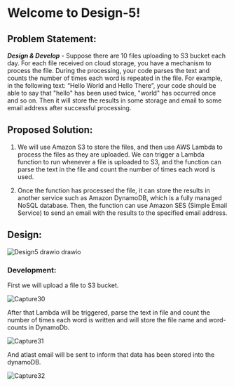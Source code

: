 
# Welcome to Design-5!

## Problem Statement:
***Design & Develop*** - Suppose there are 10 files uploading to S3 bucket each day. For each file received on cloud storage, you have a mechanism to process the file. During the processing, your code parses the text and counts the number of times each word is repeated in the file. For example, in the following text: “Hello World and Hello There”, your code should be able to say that "hello" has been used twice, "world" has occurred once and so on. Then it will store the results in some storage and email to some email address after successful processing.

## Proposed Solution:
1) We will use Amazon S3 to store the files, and then use AWS Lambda to process the files as they are uploaded. We can trigger a Lambda function to run whenever a file is uploaded to S3, and the function can parse the text in the file and count the number of times each word is used.

2) Once the function has processed the file, it can store the results in another service such as Amazon DynamoDB, which is a fully managed NoSQL database. Then, the function can use Amazon SES (Simple Email Service) to send an email with the results to the specified email address.

## Design:

![Design5 drawio drawio](https://user-images.githubusercontent.com/112099093/207568536-bd9ce9f0-db9f-4612-8374-1ace7d80b137.png)

### Development:

First we will upload a file to S3 bucket. 

![Capture30](https://user-images.githubusercontent.com/112099093/208151115-5aa10b95-b2ad-48eb-9f95-5fafee3fd52b.PNG)

After that Lambda will be triggered, parse the text in file and count the number of times each word is written and will store the file name and word-counts in DynamoDb.

![Capture31](https://user-images.githubusercontent.com/112099093/208151875-38265131-29ad-4dfb-8776-cc6927339b25.PNG)

And atlast email will be sent to inform that data has been stored into the dynamoDB.

![Capture32](https://user-images.githubusercontent.com/112099093/208152072-268ec9f5-901d-468b-933a-4ae6d7e98d62.PNG)

